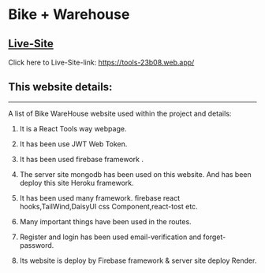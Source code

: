 # Bike + Warehouse

## [Live-Site](https://tools-23b08.web.app/)

Click  here to Live-Site-link: https://tools-23b08.web.app/

## This website details:
***
A list of Bike WareHouse website used within the project and details:

1)  It is a React Tools way webpage.

2)  It has been use JWT Web Token.

3)  It has been used  firebase framework .

4)  The server site mongodb has been used on this website. And has been  deploy this site Heroku framework.

5)  It has been used many framework. firebase react hooks,TailWind,DaisyUI css Component,react-tost etc.

6)  Many important things have been used in the routes.

7) Register and login has been used email-verification and forget-password.

8) Its website is deploy by Firebase framework & server site deploy Render.
